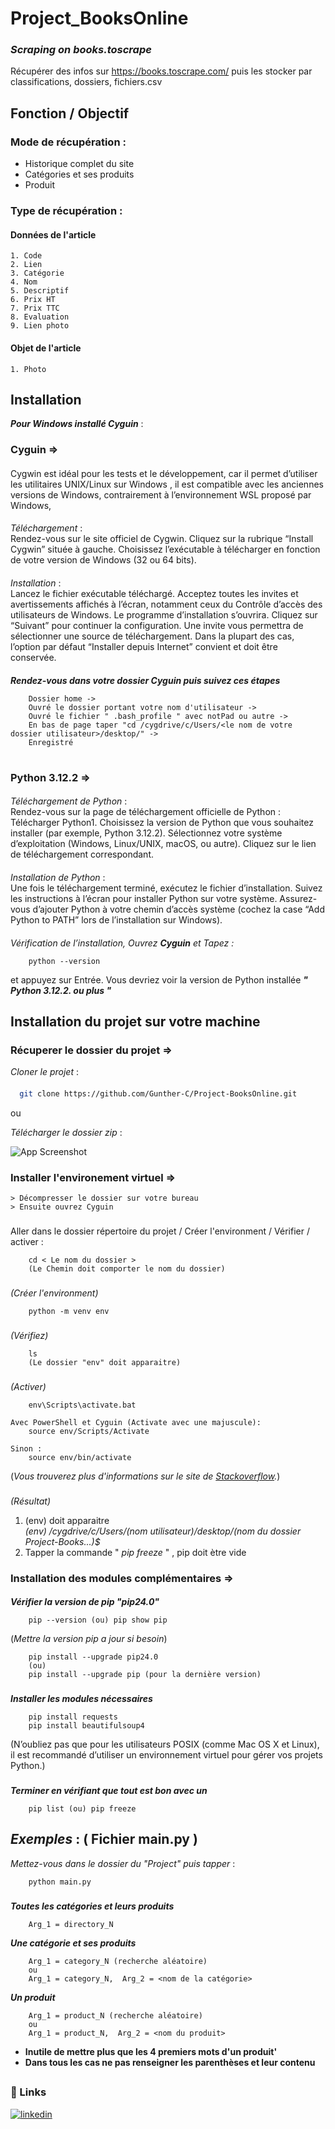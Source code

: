 
# Project_BooksOnline

### **_Scraping on books.toscrape_**
Récupérer des infos sur https://books.toscrape.com/ puis les stocker par classifications, dossiers, fichiers.csv

##
## Fonction / Objectif
### Mode de récupération :
- Historique complet du site
- Catégories et ses produits
- Produit


### Type de récupération :
#### Données de l'article
    1. Code 
    2. Lien 
    3. Catégorie
    4. Nom
    5. Descriptif 
    6. Prix HT
    7. Prix TTC
    8. Evaluation
    9. Lien photo

#### Objet de l'article
    1. Photo  

##
## Installation  

**_Pour Windows installé Cyguin_** :
### Cyguin =>  
####
Cygwin est idéal pour les tests et le développement, car il permet d’utiliser les utilitaires UNIX/Linux sur Windows , il est compatible avec les anciennes versions de Windows, contrairement à l’environnement WSL proposé par Windows,  
####
_Téléchargement_ :  
Rendez-vous sur le site officiel de Cygwin.
Cliquez sur la rubrique “Install Cygwin” située à gauche.
Choisissez l’exécutable à télécharger en fonction de votre version de Windows (32 ou 64 bits).  
####
_Installation_ :  
Lancez le fichier exécutable téléchargé.
Acceptez toutes les invites et avertissements affichés à l’écran, notamment ceux du Contrôle d’accès des utilisateurs de Windows.
Le programme d’installation s’ouvrira. Cliquez sur “Suivant” pour continuer la configuration.
Une invite vous permettra de sélectionner une source de téléchargement. Dans la plupart des cas, l’option par défaut “Installer depuis Internet” convient et doit être conservée.  
####
 
**_Rendez-vous dans votre dossier Cyguin puis suivez ces étapes_**

        Dossier home ->   
        Ouvré le dossier portant votre nom d'utilisateur -> 
        Ouvré le fichier " .bash_profile " avec notPad ou autre -> 
        En bas de page taper "cd /cygdrive/c/Users/<le nom de votre dossier utilisateur>/desktop/" ->
        Enregistré

#
### Python 3.12.2 =>  
####
_Téléchargement de Python_ :  
Rendez-vous sur la page de téléchargement officielle de Python : Télécharger Python1.
Choisissez la version de Python que vous souhaitez installer (par exemple, Python 3.12.2).
Sélectionnez votre système d’exploitation (Windows, Linux/UNIX, macOS, ou autre).
Cliquez sur le lien de téléchargement correspondant.
####
_Installation de Python_ :  
Une fois le téléchargement terminé, exécutez le fichier d’installation.
Suivez les instructions à l’écran pour installer Python sur votre système.
Assurez-vous d’ajouter Python à votre chemin d’accès système (cochez la case “Add Python to PATH” lors de l’installation sur Windows).
####
_Vérification de l’installation, Ouvrez **_Cyguin_** et Tapez :_  
 
        python --version 
et appuyez sur Entrée. Vous devriez voir la version de Python installée **_" Python 3.12.2. ou plus "_**  

##
## Installation du projet sur votre machine 
###
### Récuperer le dossier du projet =>
_Cloner le projet_ :
####
```bash
  git clone https://github.com/Gunther-C/Project-BooksOnline.git
```
ou

_Télécharger le dossier zip_ :

![App Screenshot](https://via.placeholder.com/468x300?text=App+Screenshot+Here)


###
### Installer l'environement virtuel =>
    > Décompresser le dossier sur votre bureau
    > Ensuite ouvrez Cyguin

###
Aller dans le dossier répertoire du projet / Créer l'environment / Vérifier / activer :  

        cd < Le nom du dossier >
        (Le Chemin doit comporter le nom du dossier)
###
_(Créer l'environment)_  

        python -m venv env
###
_(Vérifiez)_

        ls
        (Le dossier "env" doit apparaitre)  
###
_(Activer)_  

        env\Scripts\activate.bat

    Avec PowerShell et Cyguin (Activate avec une majuscule):
        source env/Scripts/Activate

    Sinon : 
        source env/bin/activate


(_Vous trouverez plus d'informations sur le site de [Stackoverflow](https://stackoverflow.com/questions/18713086/virtualenv-wont-activate-on-windows/18713789#18713789)._)  
###
_(Résultat)_  
1. (env) doit apparaitre  
    _(env) /cygdrive/c/Users/(nom utilisateur)/desktop/(nom du dossier Project-Books...)$_
2. Tapper la commande " _pip freeze_ " , pip doit ètre vide


###
### Installation des modules complémentaires =>
####
**_Vérifier la version de pip "pip24.0"_**

        pip --version (ou) pip show pip
(_Mettre la version pip a jour si besoin_)        

        pip install --upgrade pip24.0  
        (ou)  
        pip install --upgrade pip (pour la dernière version)
###
**_Installer les modules nécessaires_**  

        pip install requests
        pip install beautifulsoup4


(N’oubliez pas que pour les utilisateurs POSIX (comme Mac OS X et Linux), il est recommandé d’utiliser un environnement virtuel pour gérer vos projets Python.)  
###
**_Terminer en vérifiant que tout est bon avec un_**  

        pip list (ou) pip freeze


##
## _Exemples_ : ( Fichier main.py )



_Mettez-vous dans le dossier du "Project" puis tapper_ :

        python main.py


###
**_Toutes les catégories et leurs produits_**

        Arg_1 = directory_N

**_Une catégorie et ses produits_**

        Arg_1 = category_N (recherche aléatoire)
        ou
        Arg_1 = category_N,  Arg_2 = <nom de la catégorie>

**_Un produit_**

        Arg_1 = product_N (recherche aléatoire)
        ou
        Arg_1 = product_N,  Arg_2 = <nom du produit>

 
- **Inutile de mettre plus que les 4 premiers mots d'un produit'**  
- **Dans tous les cas ne pas renseigner les parenthèses et leur contenu**  

##
##
### 🔗 Links

[![linkedin](https://www.linkedin.com/in/gunther-chevestrier-813344255?style=for-the-badge&logo=linkedin&logoColor=white)](https://www.linkedin.com/)
